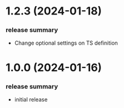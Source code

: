 <a name="1.0.1"></a>
# 1.2.3 (2024-01-18)

### release summary

- Change optional settings on TS definition

<a name="1.0.0"></a>
# 1.0.0 (2024-01-16)

### release summary

- initial release
